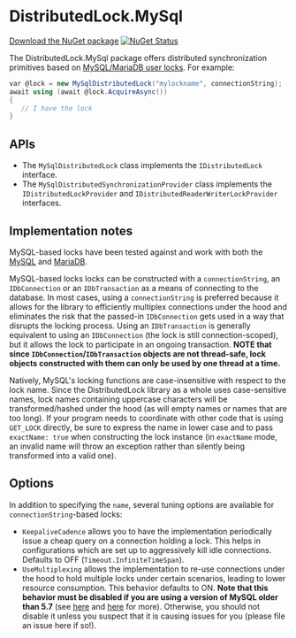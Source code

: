 # DistributedLock.MySql

[Download the NuGet package](https://www.nuget.org/packages/DistributedLock.MySql) [![NuGet Status](http://img.shields.io/nuget/v/DistributedLock.MySql.svg?style=flat)](https://www.nuget.org/packages/DistributedLock.MySql/)

The DistributedLock.MySql package offers distributed synchronization primitives based on [MySQL/MariaDB user locks](https://dev.mysql.com/doc/refman/5.7/en/locking-functions.html). For example:

```C#
var @lock = new MySqlDistributedLock("mylockname", connectionString);
await using (await @lock.AcquireAsync())
{
   // I have the lock
}
```

## APIs

- The `MySqlDistributedLock` class implements the `IDistributedLock` interface.
- The `MySqlDistributedSynchronizationProvider` class implements the `IDistributedLockProvider` and `IDistributedReaderWriterLockProvider` interfaces.

## Implementation notes

MySQL-based locks have been tested against and work with both the [MySQL](https://www.mysql.com/) and [MariaDB](https://mariadb.org/).

MySQL-based locks locks can be constructed with a `connectionString`, an `IDbConnection` or an `IDbTransaction` as a means of connecting to the database. In most cases, using a `connectionString` is preferred because it allows for the library to efficiently multiplex connections under the hood and eliminates the risk that the passed-in `IDbConnection` gets used in a way that disrupts the locking process. Using an `IDbTransaction` is generally equivalent to using an `IDbConnection` (the lock is still connection-scoped), but it allows the lock to participate in an ongoing transaction. **NOTE that since `IDbConnection`/`IDbTransaction` objects are not thread-safe, lock objects constructed with them can only be used by one thread at a time.**

Natively, MySQL's locking functions are case-insensitive with respect to the lock name. Since the DistributedLock library as a whole uses case-sensitive names, lock names containing uppercase characters will be transformed/hashed under the hood (as will empty names or names that are too long). If your program needs to coordinate with other code that is using `GET_LOCK` directly, be sure to express the name in lower case and to pass `exactName: true` when constructing the lock instance (in `exactName` mode, an invalid name will throw an exception rather than silently being transformed into a valid one).

## Options

In addition to specifying the `name`, several tuning options are available for `connectionString`-based locks:

- `KeepaliveCadence` allows you to have the implementation periodically issue a cheap query on a connection holding a lock. This helps in configurations which are set up to aggressively kill idle connections. Defaults to OFF (`Timeout.InfiniteTimeSpan`).
- `UseMultiplexing` allows the implementation to re-use connections under the hood to hold multiple locks under certain scenarios, leading to lower resource consumption. This behavior defaults to ON. **Note that this behavior must be disabled if you are using a version of MySQL older than 5.7** (see [here](https://github.com/madelson/DistributedLock/issues/123) and [here](https://dev.mysql.com/doc/refman/5.6/en/locking-functions.html) for more). Otherwise, you should not disable it unless you suspect that it is causing issues for you (please file an issue here if so!).




